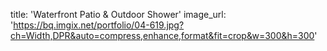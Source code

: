 title: 'Waterfront Patio & Outdoor Shower'
image_url: 'https://bq.imgix.net/portfolio/04-619.jpg?ch=Width,DPR&auto=compress,enhance,format&fit=crop&w=300&h=300'
